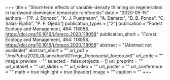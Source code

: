 +++
title = "Short-term effects of variable-density thinning on regeneration in hardwood-dominated temperate rainforests"
date = "2020-05-15"
authors = ["P. J. Donoso", "K. J. Puettmann", "A. Damato", "D. B. Ponce", "C. Salas-Eljatib", "P. F. Ojeda"]
publication_types = ["2"]
publication = "Forest Ecology and Management, 464: 118058. https://doi.org/10.1016/j.foreco.2020.118058"
publication_short = "Forest Ecology and Management, 464: 118058. https://doi.org/10.1016/j.foreco.2020.118058"
abstract = "(Abstract not available)"
abstract_short = ""
url_pdf = "/myPubs/2020_0LlancahueVDTrege_Donosoetal_foreco.pdf"
url_code = ""
image_preview = ""
selected = false
projects = []
url_preprint = ""
url_dataset = ""
url_slides = ""
url_video = ""
url_poster = ""
url_conference = ""
math = true
highlight = true
[header]
image = ""
caption = ""
+++
